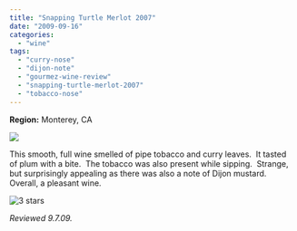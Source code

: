 ```yaml
---
title: "Snapping Turtle Merlot 2007"
date: "2009-09-16"
categories:
  - "wine"
tags:
  - "curry-nose"
  - "dijon-note"
  - "gourmez-wine-review"
  - "snapping-turtle-merlot-2007"
  - "tobacco-nose"
---
```


**Region:** Monterey, CA

![](http://www.rebeccagomezfarrell.com/gourmez/photos/snappingturtlemerlot.jpg)

This smooth, full wine smelled of pipe tobacco and curry leaves.  It tasted of plum with a bite.  The tobacco was also present while sipping.  Strange, but surprisingly appealing as there was also a note of Dijon mustard.  Overall, a pleasant wine.




<div class="caption">

![3 stars](http://s3.amazonaws.com/thegourmez-wpmedia/2009/02/rating_avocado1.gif "rating_avocado1")</div>


_Reviewed 9.7.09._

